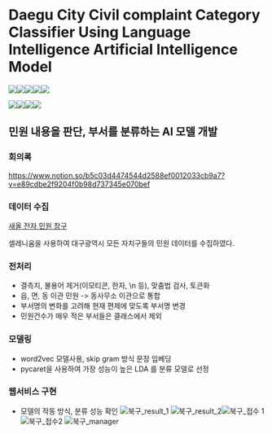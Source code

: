 # Daegu City Civil complaint Category Classifier Using Language Intelligence Artificial Intelligence Model
<img src="https://img.shields.io/badge/flask-000000?style=for-the-badge&logo=flask&logoColor=white"><img src="https://img.shields.io/badge/python-3776AB?style=for-the-badge&logo=python&logoColor=white"><img src="https://img.shields.io/badge/html5-E34F26?style=for-the-badge&logo=html5&logoColor=white"><img src="https://img.shields.io/badge/css-1572B6?style=for-the-badge&logo=css3&logoColor=white"><img src="https://img.shields.io/badge/javascript-F7DF1E?style=for-the-badge&logo=javascript&logoColor=black">


<img src="https://img.shields.io/badge/scikitlearn-F7931E?style=for-the-badge&logo=scikitlearn&logoColor=white"><img src="https://img.shields.io/badge/TensorFlow-FF6F00?style=for-the-badge&logo=Tensorflow&logoColor=white"><img src="https://img.shields.io/badge/Keras-D00000?style=for-the-badge&logo=Keras&logoColor=white"><img src="https://img.shields.io/badge/pytorch-EE4C2C?style=for-the-badge&logo=pytorch&logoColor=white">

## 민원 내용을 판단, 부서를 분류하는 AI 모델 개발

### 회의록
https://www.notion.so/b5c03d4474544d2588ef0012033cb9a7?v=e89cdbe2f9204f0b98d737345e070bef

### 데이터 수집
<a href="http://dongjak.eminwon.seoul.kr/emwp/gov/mogaha/ntis/web/emwp/cmmpotal/action/EmwpMainMgtAction.do">새올 전자 민원 창구</a> 
<div>셀레니움을 사용하여 대구광역시 모든 자치구들의 민원 데이터를 수집하였다.</div>

### 전처리
- 결측치, 불용어 제거(이모티콘, 한자, \n 등), 맞춤법 검사, 토큰화 
- 읍, 면, 동 이관 민원 -> 동사무소 이관으로 통합
- 부서명의 변화를 고려해 현재 편제에 맞도록 부서명 변경
- 민원건수가 매우 적은 부서들은 클래스에서 제외

### 모델링
- word2vec 모델사용, skip gram 방식 문장 임베딩
- pycaret을 사용하여 가장 성능이 높은 LDA 를 분류 모델로 선정

### 웹서비스 구현
- 모델의 작동 방식, 분류 성능 확인
![북구_result_1](https://user-images.githubusercontent.com/80496813/236376529-f4f5d139-1f6d-4a27-9a89-d828d00708c1.png)
![북구_result_2](https://user-images.githubusercontent.com/80496813/236376978-2fed0ac3-636f-42f0-bb71-726c5cfe5133.png)![북구_접수 1](https://user-images.githubusercontent.com/80496813/236376991-50cefb77-cc45-41e6-8dac-3301af2b0f09.png)
![북구_접수2](https://user-images.githubusercontent.com/80496813/236377000-4970d349-38e8-4420-afeb-ddcfd1b9f34a.png)
![북구_manager](https://user-images.githubusercontent.com/80496813/236377011-c8d853ee-67d8-4127-bff3-c5584968df0c.png)



